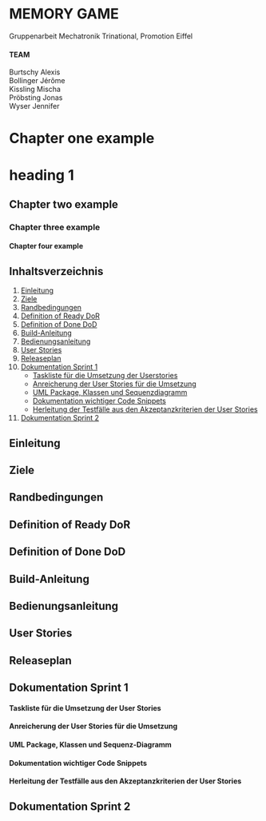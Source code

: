# MEMORY GAME
Gruppenarbeit Mechatronik Trinational, Promotion Eiffel

#### TEAM
Burtschy Alexis\
Bollinger Jérôme\
Kissling Mischa\
Pröbsting Jonas\
Wyser Jennifer




# Chapter one example
heading 1
=============
## Chapter two example
### Chapter three example
#### Chapter four example

## Inhaltsverzeichnis

1. [Einleitung](#Einleitung)
2. [Ziele](#Ziele)
3. [Randbedingungen](#Randbedingungen)
4. [Definition of Ready DoR](#Definition-of-Ready-DoR)
5. [Definition of Done DoD](#Definition-of-Done-DoD)
6. [Build-Anleitung](#Build-Anleitung)
7. [Bedienungsanleitung](#Bedienungsanleitung)
8. [User Stories](#User-Stories)
9. [Releaseplan](#Releaseplan)
10. [Dokumentation Sprint 1](#Dokumentation-Sprint-1)
    + [Taskliste für die Umsetzung der Userstories](#Taskliste-für-die-Umsetzung-der-User-Stories)
    + [Anreicherung der User Stories für die Umsetzung](#Anreicherung-der-User-Stories-für-die-Umsetzung)
    + [UML Package, Klassen und Sequenzdiagramm](#UML-Package,-Klassen-und-Sequenzdiagramm)
    + [Dokumentation wichtiger Code Snippets](#Dokumentation-wichtiger-Code-Snippets)
    + [Herleitung der Testfälle aus den Akzeptanzkriterien der User Stories](#Herleitung-der-Testfälle-aus-den-Akzeptanzkriterien-der-User-Stories)
11. [Dokumentation Sprint 2](#Dokumentation-Sprint-2)

## Einleitung

## Ziele

## Randbedingungen

## Definition of Ready DoR

## Definition of Done DoD

## Build-Anleitung

## Bedienungsanleitung

## User Stories

## Releaseplan

## Dokumentation Sprint 1

#### Taskliste für die Umsetzung der User Stories
#### Anreicherung der User Stories für die Umsetzung
#### UML Package, Klassen und Sequenz-Diagramm
#### Dokumentation wichtiger Code Snippets
#### Herleitung der Testfälle aus den Akzeptanzkriterien der User Stories

## Dokumentation Sprint 2
